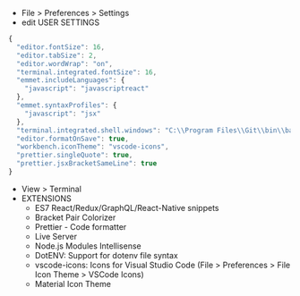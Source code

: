 * File > Preferences > Settings
* edit USER SETTINGS
```javascript
{
  "editor.fontSize": 16,
  "editor.tabSize": 2,
  "editor.wordWrap": "on",
  "terminal.integrated.fontSize": 16,
  "emmet.includeLanguages": {
    "javascript": "javascriptreact"
  },
  "emmet.syntaxProfiles": {
    "javascript": "jsx"
  },
  "terminal.integrated.shell.windows": "C:\\Program Files\\Git\\bin\\bash.exe",
  "editor.formatOnSave": true,
  "workbench.iconTheme": "vscode-icons",
  "prettier.singleQuote": true,
  "prettier.jsxBracketSameLine": true
}
```
* View > Terminal
* EXTENSIONS
  * ES7 React/Redux/GraphQL/React-Native snippets
  * Bracket Pair Colorizer
  * Prettier - Code formatter
  * Live Server
  * Node.js Modules Intellisense
  * DotENV: Support for dotenv file syntax
  * vscode-icons: Icons for Visual Studio Code (File > Preferences > File Icon Theme > VSCode Icons)
  * Material Icon Theme

